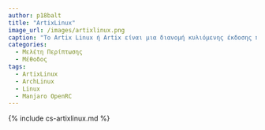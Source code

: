 ```yaml
---
author: p18balt
title: "ArtixLinux"
image_url: /images/artixlinux.png
caption: "Το Artix Linux ή Artix είναι μια διανομή κυλιόμενης έκδοσης που βασίζεται στο Arch Linux που χρησιμοποιεί OpenRC, runit, s6, suite66 ή Dinit init αντί για systemd."
categories:
  - Μελέτη Περίπτωσης
  - Μέθοδος
tags:
  - ArtixLinux
  - ArchLinux
  - Linux
  - Manjaro OpenRC
---
```


{% include cs-artixlinux.md %}

